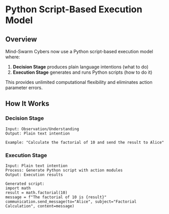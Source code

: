 # Python Script-Based Execution Model

## Overview

Mind-Swarm Cybers now use a Python script-based execution model where:

1. **Decision Stage** produces plain language intentions (what to do)
2. **Execution Stage** generates and runs Python scripts (how to do it)

This provides unlimited computational flexibility and eliminates action parameter errors.

## How It Works

### Decision Stage
```
Input: Observation/Understanding
Output: Plain text intention

Example: "Calculate the factorial of 10 and send the result to Alice"
```

### Execution Stage
```
Input: Plain text intention
Process: Generate Python script with action modules
Output: Execution results

Generated script:
import math
result = math.factorial(10)
message = f"The factorial of 10 is {result}"
communication.send_message(to="Alice", subject="Factorial Calculation", content=message)
```